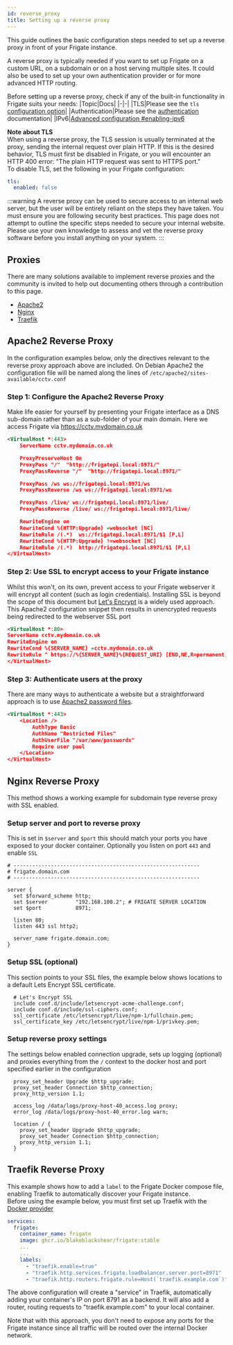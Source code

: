 ```yaml
---
id: reverse_proxy
title: Setting up a reverse proxy
---
```


This guide outlines the basic configuration steps needed to set up a reverse proxy in front of your Frigate instance.

A reverse proxy is typically needed if you want to set up Frigate on a custom URL, on a subdomain or on a host serving multiple sites. It could also be used to set up your own authentication provider or for more advanced HTTP routing.

Before setting up a reverse proxy, check if any of the built-in functionality in Frigate suits your needs:
|Topic|Docs|
|-|-|
|TLS|Please see the  `tls` [configuration option](../configuration/tls.md)|
|Authentication|Please see the [authentication](../configuration/authentication.md) documentation|
|IPv6|[Advanced configuration #enabling-ipv6](../configuration/advanced.md#enabling-ipv6)

**Note about TLS**  
When using a reverse proxy, the TLS session is usually terminated at the proxy, sending the internal request over plain HTTP. If this is the desired behavior, TLS must first be disabled in Frigate, or you will encounter an HTTP 400 error: "The plain HTTP request was sent to HTTPS port."  
To disable TLS, set the following in your Frigate configuration:
```yml
tls:
  enabled: false
```

:::warning
A reverse proxy can be used to secure access to an internal web server, but the user will be entirely reliant on the steps they have taken. You must ensure you are following security best practices.
This page does not attempt to outline the specific steps needed to secure your internal website.  
Please use your own knowledge to assess and vet the reverse proxy software before you install anything on your system.
:::

## Proxies

There are many solutions available to implement reverse proxies and the community is invited to help out documenting others through a contribution to this page.

* [Apache2](#apache2-reverse-proxy)
* [Nginx](#nginx-reverse-proxy)
* [Traefik](#traefik-reverse-proxy)

## Apache2 Reverse Proxy

In the configuration examples below, only the directives relevant to the reverse proxy approach above are included.
On Debian Apache2 the configuration file will be named along the lines of `/etc/apache2/sites-available/cctv.conf`

### Step 1: Configure the Apache2 Reverse Proxy

Make life easier for yourself by presenting your Frigate interface as a DNS sub-domain rather than as a sub-folder of your main domain.
Here we access Frigate via https://cctv.mydomain.co.uk

```xml
<VirtualHost *:443>
    ServerName cctv.mydomain.co.uk

    ProxyPreserveHost On
    ProxyPass "/"  "http://frigatepi.local:8971/"
    ProxyPassReverse "/"  "http://frigatepi.local:8971/"

    ProxyPass /ws ws://frigatepi.local:8971/ws
    ProxyPassReverse /ws ws://frigatepi.local:8971/ws

    ProxyPass /live/ ws://frigatepi.local:8971/live/
    ProxyPassReverse /live/ ws://frigatepi.local:8971/live/

    RewriteEngine on
    RewriteCond %{HTTP:Upgrade} =websocket [NC]
    RewriteRule /(.*)  ws://frigatepi.local:8971/$1 [P,L]
    RewriteCond %{HTTP:Upgrade} !=websocket [NC]
    RewriteRule /(.*)  http://frigatepi.local:8971/$1 [P,L]
</VirtualHost>
```

### Step 2: Use SSL to encrypt access to your Frigate instance

Whilst this won't, on its own, prevent access to your Frigate webserver it will encrypt all content (such as login credentials).
Installing SSL is beyond the scope of this document but [Let's Encrypt](https://letsencrypt.org/) is a widely used approach.
This Apache2 configuration snippet then results in unencrypted requests being redirected to the webserver SSL port

```xml
<VirtualHost *:80>
ServerName cctv.mydomain.co.uk
RewriteEngine on
RewriteCond %{SERVER_NAME} =cctv.mydomain.co.uk
RewriteRule ^ https://%{SERVER_NAME}%{REQUEST_URI} [END,NE,R=permanent]
</VirtualHost>
```

### Step 3: Authenticate users at the proxy

There are many ways to authenticate a website but a straightforward approach is to use [Apache2 password files](https://httpd.apache.org/docs/2.4/howto/auth.html).

```xml
<VirtualHost *:443>
    <Location />
        AuthType Basic
        AuthName "Restricted Files"
        AuthUserFile "/var/www/passwords"
        Require user paul
    </Location>
</VirtualHost>
```

## Nginx Reverse Proxy

This method shows a working example for subdomain type reverse proxy with SSL enabled.

### Setup server and port to reverse proxy

This is set in `$server` and `$port` this should match your ports you have exposed to your docker container. Optionally you listen on port `443` and enable `SSL`

```
# ------------------------------------------------------------
# frigate.domain.com
# ------------------------------------------------------------

server {
  set $forward_scheme http;
  set $server         "192.168.100.2"; # FRIGATE SERVER LOCATION
  set $port           8971;

  listen 80;
  listen 443 ssl http2;

  server_name frigate.domain.com;
}
```

### Setup SSL (optional)

This section points to your SSL files, the example below shows locations to a default Lets Encrypt SSL certificate.

```
  # Let's Encrypt SSL
  include conf.d/include/letsencrypt-acme-challenge.conf;
  include conf.d/include/ssl-ciphers.conf;
  ssl_certificate /etc/letsencrypt/live/npm-1/fullchain.pem;
  ssl_certificate_key /etc/letsencrypt/live/npm-1/privkey.pem;
```

### Setup reverse proxy settings

The settings below enabled connection upgrade, sets up logging (optional) and proxies everything from the `/` context to the docker host and port specified earlier in the configuration

```
  proxy_set_header Upgrade $http_upgrade;
  proxy_set_header Connection $http_connection;
  proxy_http_version 1.1;

  access_log /data/logs/proxy-host-40_access.log proxy;
  error_log /data/logs/proxy-host-40_error.log warn;

  location / {
    proxy_set_header Upgrade $http_upgrade;
    proxy_set_header Connection $http_connection;
    proxy_http_version 1.1;
  }

```

## Traefik Reverse Proxy

This example shows how to add a `label` to the Frigate Docker compose file, enabling Traefik to automatically discover your Frigate instance.  
Before using the example below, you must first set up Traefik with the [Docker provider](https://doc.traefik.io/traefik/providers/docker/)

```yml
services:
  frigate:
    container_name: frigate
    image: ghcr.io/blakeblackshear/frigate:stable
    ...
    ...
    labels:
      - "traefik.enable=true"
      - "traefik.http.services.frigate.loadbalancer.server.port=8971"
      - "traefik.http.routers.frigate.rule=Host(`traefik.example.com`)"
```

The above configuration will create a "service" in Traefik, automatically adding your container's IP on port 8791 as a backend.
It will also add a router, routing requests to "traefik.example.com" to your local container.

Note that with this approach, you don't need to expose any ports for the Frigate instance since all traffic will be routed over the internal Docker network.
